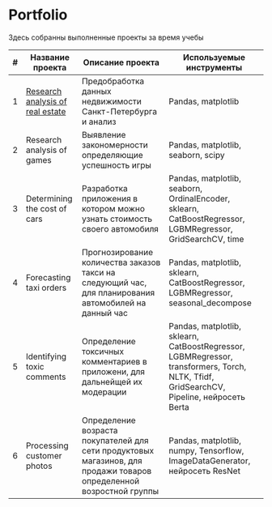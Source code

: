 # Portfolio
Здесь собранны выполненные проекты за время учебы

 | # | Название проекта | Описание проекта | Используемые инструменты |
 | --- | --- | --- | --- |
 | 1 | [Research analysis of real estate](https://github.com/GoodSoul174/Portfolio/tree/main/Research%20analysis%20of%20real%20estate) | Предобработка данных недвижимости Санкт-Петербурга и анализ | Pandas, matplotlib |
 | 2 | Research analysis of games | Выявление закономерности определяющие успешность игры | Pandas, matplotlib, seaborn, scipy |
 | 3 | Determining the cost of cars | Разработка приложения в котором можно узнать стоимость своего автомобиля | Pandas, matplotlib, seaborn, OrdinalEncoder, sklearn, CatBoostRegressor, LGBMRegressor, GridSearchCV, time |
 | 4 | Forecasting taxi orders | Прогнозирование количества заказов такси на следующий час, для планирования автомобилей на данный час | Pandas, matplotlib, sklearn, CatBoostRegressor, LGBMRegressor, seasonal_decompose |
 | 5 | Identifying toxic comments | Определение токсичных комментариев в приложени, для дальнейщей их модерации | Pandas, matplotlib, sklearn, CatBoostRegressor, LGBMRegressor, transformers, Torch, NLTK, Tfidf, GridSearchCV, Pipeline, нейросеть Berta |
 | 6 | Processing customer photos | Определение возраста покупателей для сети продуктовых магазинов, для продажи товаров определенной возростной группы | Pandas, matplotlib, numpy, Tensorflow, ImageDataGenerator, нейросеть ResNet |
